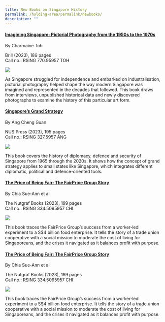 ```yaml
---
title: New Books on Singapore History
permalink: /holding-area/permalink/newbooks/
description: ""
---
```

#### **[Imagining Singapore: Pictorial Photography from the 1950s to the 1970s](https://eservice.nlb.gov.sg/item_holding.aspx?id=205272591&amp;type=bid)**

By Charmaine Toh

Brill (2023), 186 pages <br>
Call no.: RSING 770.95957 TOH 

![](/images/)

As Singapore struggled for independence and embarked on industralisation, pictorial photography helped shape the way modern Singapore was imagined and represented in the decades that followed. This book draws from interviews, unpublished historical data and newly discovered photographs to examine the history of this particular art form.

#### **[Singapore’s Grand Strategy](https://eservice.nlb.gov.sg/item_holding.aspx?id=205272591&amp;type=bid)**

By Ang Cheng Guan

NUS Press (2023), 195 pages <br>
Call no.: RSING 327.5957 ANG 

![](/images/)

This book covers the history of diplomacy, defence and security of Singapore from 1965 through the 2020s. It shows how the concept of grand strategy applies to small states like Singapore, which integrates different diplomatic, political and defence-oriented tools.

#### **[The Price of Being Fair: The FairPrice Group Story](https://eservice.nlb.gov.sg/item_holding.aspx?id=205272591&amp;type=bid)**

By Chia Sue-Ann et al

The Nutgraf Books (2023), 199 pages <br>
Call no.: RSING 334.5095957 CHI

![](/images/)

This book traces the FairPrice Group’s success from a worker-led experiment to a S$4 billion food enterprise. It tells the story of a trade union cooperative with a social mission to moderate the cost of living for Singaporeans, and the crises it navigated as it balances profit with purpose.

#### **[The Price of Being Fair: The FairPrice Group Story](https://eservice.nlb.gov.sg/item_holding.aspx?id=205272591&amp;type=bid)**

By Chia Sue-Ann et al

The Nutgraf Books (2023), 199 pages <br>
Call no.: RSING 334.5095957 CHI

![](/images/)

This book traces the FairPrice Group’s success from a worker-led experiment to a S$4 billion food enterprise. It tells the story of a trade union cooperative with a social mission to moderate the cost of living for Singaporeans, and the crises it navigated as it balances profit with purpose.